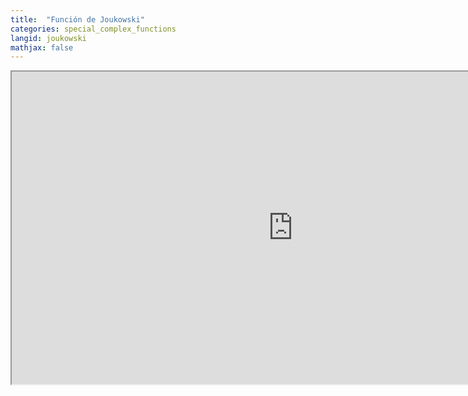 ```yaml
---
title:  "Función de Joukowski"
categories: special_complex_functions
langid: joukowski
mathjax: false
---
```


<iframe width="900" height="500"
	src="https://www.youtube.com/embed/woBgZMtiAeI?rel=0">
</iframe>
